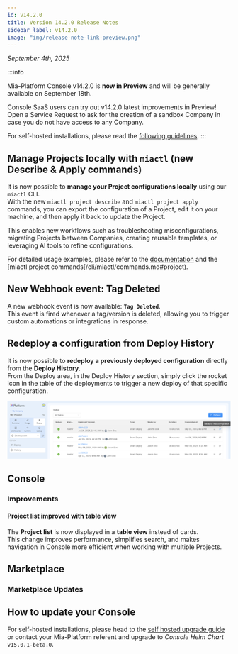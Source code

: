 ```yaml
---
id: v14.2.0
title: Version 14.2.0 Release Notes
sidebar_label: v14.2.0
image: "img/release-note-link-preview.png"
---
```


_September 4th, 2025_

:::info

Mia-Platform Console v14.2.0 is **now in Preview** and will be generally available on September 18th.

Console SaaS users can try out v14.2.0 latest improvements in Preview! Open a Service Request to ask for the creation of a sandbox Company in case you do not have access to any Company.

For self-hosted installations, please read the [following guidelines](#how-to-update-your-console).
:::

## Manage Projects locally with `miactl` (new Describe & Apply commands)

It is now possible to **manage your Project configurations locally** using our `miactl` CLI.  
With the new `miactl project describe` and `miactl project apply` commands, you can export the configuration of a Project, edit it on your machine, and then apply it back to update the Project.  

This enables new workflows such as troubleshooting misconfigurations, migrating Projects between Companies, creating reusable templates, or leveraging AI tools to refine configurations.  

For detailed usage examples, please refer to the [documentation](/development_suite/api-console/api-design/miactl-commands.md) and the [miactl project commands[/cli/miactl/commands.md#project).

## New Webhook event: Tag Deleted

A new webhook event is now available: **`Tag Deleted`**.  
This event is fired whenever a tag/version is deleted, allowing you to trigger custom automations or integrations in response.

## Redeploy a configuration from Deploy History

It is now possible to **redeploy a previously deployed configuration** directly from the **Deploy History**.  
From the Deploy area, in the Deploy History section, simply click the rocket icon in the table of the deployments to trigger a new deploy of that specific configuration.

![Redeploy](img/redeploy-deploy-history.png) 

## Console

### Improvements

#### Project list improved with table view

The **Project list** is now displayed in a **table view** instead of cards.  
This change improves performance, simplifies search, and makes navigation in Console more efficient when working with multiple Projects.

## Marketplace

### Marketplace Updates

#### 

## How to update your Console

For self-hosted installations, please head to the [self hosted upgrade guide](/infrastructure/self-hosted/installation-chart/100_how-to-upgrade.md) or contact your Mia-Platform referent and upgrade to _Console Helm Chart_ `v15.0.1-beta.0`.
